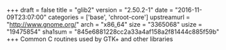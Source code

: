 +++
draft = false
title = "glib2"
version = "2.50.2-1"
date = "2016-11-09T23:07:00"
categories = ['base', 'chroot-core']
upstreamurl = "http://www.gnome.org/"
arch = "x86_64"
size = "3365068"
usize = "19475854"
sha1sum = "845e6881228cc2a33a4af158a2f81444c885f59b"
+++
Common C routines used by GTK+ and other libraries